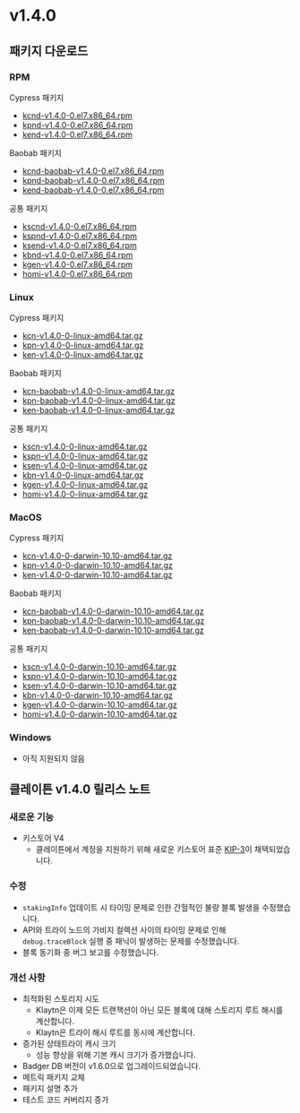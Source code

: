 # v1.4.0

## 패키지 다운로드

### RPM <a id="rpm"></a>

Cypress 패키지

- [kcnd-v1.4.0-0.el7.x86_64.rpm](http://packages.klaytn.net/klaytn/v1.4.0/kcnd-v1.4.0-0.el7.x86_64.rpm)
- [kpnd-v1.4.0-0.el7.x86_64.rpm](http://packages.klaytn.net/klaytn/v1.4.0/kpnd-v1.4.0-0.el7.x86_64.rpm)
- [kend-v1.4.0-0.el7.x86_64.rpm](http://packages.klaytn.net/klaytn/v1.4.0/kend-v1.4.0-0.el7.x86_64.rpm)

Baobab 패키지

- [kcnd-baobab-v1.4.0-0.el7.x86_64.rpm](http://packages.klaytn.net/klaytn/v1.4.0/kcnd-baobab-v1.4.0-0.el7.x86_64.rpm)
- [kpnd-baobab-v1.4.0-0.el7.x86_64.rpm](http://packages.klaytn.net/klaytn/v1.4.0/kpnd-baobab-v1.4.0-0.el7.x86_64.rpm)
- [kend-baobab-v1.4.0-0.el7.x86_64.rpm](http://packages.klaytn.net/klaytn/v1.4.0/kend-baobab-v1.4.0-0.el7.x86_64.rpm)

공통 패키지

- [kscnd-v1.4.0-0.el7.x86_64.rpm](http://packages.klaytn.net/klaytn/v1.4.0/kscnd-v1.4.0-0.el7.x86_64.rpm)
- [kspnd-v1.4.0-0.el7.x86_64.rpm](http://packages.klaytn.net/klaytn/v1.4.0/kspnd-v1.4.0-0.el7.x86_64.rpm)
- [ksend-v1.4.0-0.el7.x86_64.rpm](http://packages.klaytn.net/klaytn/v1.4.0/ksend-v1.4.0-0.el7.x86_64.rpm)
- [kbnd-v1.4.0-0.el7.x86_64.rpm](http://packages.klaytn.net/klaytn/v1.4.0/kbnd-v1.4.0-0.el7.x86_64.rpm)
- [kgen-v1.4.0-0.el7.x86_64.rpm](http://packages.klaytn.net/klaytn/v1.4.0/kgen-v1.4.0-0.el7.x86_64.rpm)
- [homi-v1.4.0-0.el7.x86_64.rpm](http://packages.klaytn.net/klaytn/v1.4.0/homi-v1.4.0-0.el7.x86_64.rpm)

### Linux <a id="linux"></a>

Cypress 패키지

- [kcn-v1.4.0-0-linux-amd64.tar.gz](http://packages.klaytn.net/klaytn/v1.4.0/kcn-v1.4.0-0-linux-amd64.tar.gz)
- [kpn-v1.4.0-0-linux-amd64.tar.gz](http://packages.klaytn.net/klaytn/v1.4.0/kpn-v1.4.0-0-linux-amd64.tar.gz)
- [ken-v1.4.0-0-linux-amd64.tar.gz](http://packages.klaytn.net/klaytn/v1.4.0/ken-v1.4.0-0-linux-amd64.tar.gz)

Baobab 패키지

- [kcn-baobab-v1.4.0-0-linux-amd64.tar.gz](http://packages.klaytn.net/klaytn/v1.4.0/kcn-baobab-v1.4.0-0-linux-amd64.tar.gz)
- [kpn-baobab-v1.4.0-0-linux-amd64.tar.gz](http://packages.klaytn.net/klaytn/v1.4.0/kpn-baobab-v1.4.0-0-linux-amd64.tar.gz)
- [ken-baobab-v1.4.0-0-linux-amd64.tar.gz](http://packages.klaytn.net/klaytn/v1.4.0/ken-baobab-v1.4.0-0-linux-amd64.tar.gz)

공통 패키지

- [kscn-v1.4.0-0-linux-amd64.tar.gz](http://packages.klaytn.net/klaytn/v1.4.0/kscn-v1.4.0-0-linux-amd64.tar.gz)
- [kspn-v1.4.0-0-linux-amd64.tar.gz](http://packages.klaytn.net/klaytn/v1.4.0/kspn-v1.4.0-0-linux-amd64.tar.gz)
- [ksen-v1.4.0-0-linux-amd64.tar.gz](http://packages.klaytn.net/klaytn/v1.4.0/ksen-v1.4.0-0-linux-amd64.tar.gz)
- [kbn-v1.4.0-0-linux-amd64.tar.gz](http://packages.klaytn.net/klaytn/v1.4.0/kbn-v1.4.0-0-linux-amd64.tar.gz)
- [kgen-v1.4.0-0-linux-amd64.tar.gz](http://packages.klaytn.net/klaytn/v1.4.0/kgen-v1.4.0-0-linux-amd64.tar.gz)
- [homi-v1.4.0-0-linux-amd64.tar.gz](http://packages.klaytn.net/klaytn/v1.4.0/homi-v1.4.0-0-linux-amd64.tar.gz)

### MacOS <a id="macos"></a>

Cypress 패키지

- [kcn-v1.4.0-0-darwin-10.10-amd64.tar.gz](http://packages.klaytn.net/klaytn/v1.4.0/kcn-v1.4.0-0-darwin-10.10-amd64.tar.gz)
- [kpn-v1.4.0-0-darwin-10.10-amd64.tar.gz](http://packages.klaytn.net/klaytn/v1.4.0/kpn-v1.4.0-0-darwin-10.10-amd64.tar.gz)
- [ken-v1.4.0-0-darwin-10.10-amd64.tar.gz](http://packages.klaytn.net/klaytn/v1.4.0/ken-v1.4.0-0-darwin-10.10-amd64.tar.gz)

Baobab 패키지

- [kcn-baobab-v1.4.0-0-darwin-10.10-amd64.tar.gz](http://packages.klaytn.net/klaytn/v1.4.0/kcn-baobab-v1.4.0-0-darwin-10.10-amd64.tar.gz)
- [kpn-baobab-v1.4.0-0-darwin-10.10-amd64.tar.gz](http://packages.klaytn.net/klaytn/v1.4.0/kpn-baobab-v1.4.0-0-darwin-10.10-amd64.tar.gz)
- [ken-baobab-v1.4.0-0-darwin-10.10-amd64.tar.gz](http://packages.klaytn.net/klaytn/v1.4.0/ken-baobab-v1.4.0-0-darwin-10.10-amd64.tar.gz)

공통 패키지

- [kscn-v1.4.0-0-darwin-10.10-amd64.tar.gz](http://packages.klaytn.net/klaytn/v1.4.0/kscn-v1.4.0-0-darwin-10.10-amd64.tar.gz)
- [kspn-v1.4.0-0-darwin-10.10-amd64.tar.gz](http://packages.klaytn.net/klaytn/v1.4.0/kspn-v1.4.0-0-darwin-10.10-amd64.tar.gz)
- [ksen-v1.4.0-0-darwin-10.10-amd64.tar.gz](http://packages.klaytn.net/klaytn/v1.4.0/ksen-v1.4.0-0-darwin-10.10-amd64.tar.gz)
- [kbn-v1.4.0-0-darwin-10.10-amd64.tar.gz](http://packages.klaytn.net/klaytn/v1.4.0/kbn-v1.4.0-0-darwin-10.10-amd64.tar.gz)
- [kgen-v1.4.0-0-darwin-10.10-amd64.tar.gz](http://packages.klaytn.net/klaytn/v1.4.0/kgen-v1.4.0-0-darwin-10.10-amd64.tar.gz)
- [homi-v1.4.0-0-darwin-10.10-amd64.tar.gz](http://packages.klaytn.net/klaytn/v1.4.0/homi-v1.4.0-0-darwin-10.10-amd64.tar.gz)

### Windows <a id="windows"></a>

- 아직 지원되지 않음

## 클레이튼 v1.4.0 릴리스 노트

### 새로운 기능 <a id="new-features"></a>

- 키스토어 V4
  - 클레이튼에서 계정을 지원하기 위해 새로운 키스토어 표준 [KIP-3](https://klaytn.github.io/kips/KIPs/kip-3)이 채택되었습니다.

### 수정 <a id='fixes'></a>

- `stakingInfo` 업데이트 시 타이밍 문제로 인한 간헐적인 불량 블록 발생을 수정했습니다.
- API와 트라이 노드의 가비지 컬렉션 사이의 타이밍 문제로 인해 `debug.traceBlock` 실행 중 패닉이 발생하는 문제를 수정했습니다.
- 블록 동기화 중 버그 보고를 수정했습니다.

### 개선 사항 <a id='improvements'></a>

- 최적화된 스토리지 시도
  - Klaytn은 이제 모든 트랜잭션이 아닌 모든 블록에 대해 스토리지 루트 해시를 계산합니다.
  - Klaytn은 트라이 해시 루트를 동시에 계산합니다.
- 증가된 상태트라이 캐시 크기
  - 성능 향상을 위해 기본 캐시 크기가 증가했습니다.
- Badger DB 버전이 v1.6.0으로 업그레이드되었습니다.
- 메트릭 패키지 교체
- 패키지 설명 추가
- 테스트 코드 커버리지 증가
